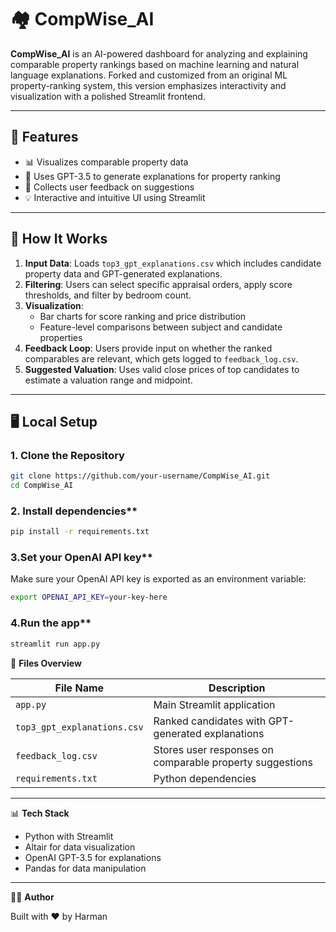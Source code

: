 
# 🏘️ CompWise_AI

**CompWise_AI** is an AI-powered dashboard for analyzing and explaining comparable property rankings based on machine learning and natural language explanations. Forked and customized from an original ML property-ranking system, this version emphasizes interactivity and visualization with a polished Streamlit frontend.

---

## 🚀 Features

- 📊 Visualizes comparable property data
- 🧠 Uses GPT-3.5 to generate explanations for property ranking
- 📝 Collects user feedback on suggestions
- 💡 Interactive and intuitive UI using Streamlit

---



## 🧠 How It Works

1. **Input Data**: Loads `top3_gpt_explanations.csv` which includes candidate property data and GPT-generated explanations.
2. **Filtering**: Users can select specific appraisal orders, apply score thresholds, and filter by bedroom count.
3. **Visualization**:
   - Bar charts for score ranking and price distribution
   - Feature-level comparisons between subject and candidate properties
4. **Feedback Loop**: Users provide input on whether the ranked comparables are relevant, which gets logged to `feedback_log.csv`.
5. **Suggested Valuation**: Uses valid close prices of top candidates to estimate a valuation range and midpoint.

---

## 🖥️ Local Setup

### 1. Clone the Repository
```bash
git clone https://github.com/your-username/CompWise_AI.git
cd CompWise_AI
```
### 2. Install dependencies**

```bash
pip install -r requirements.txt
```

### 3.Set your OpenAI API key**

Make sure your OpenAI API key is exported as an environment variable:

```bash
export OPENAI_API_KEY=your-key-here
```

### 4.Run the app**

```bash
streamlit run app.py
```
📁 **Files Overview**

| File Name                  | Description                                                  |
|---------------------------|--------------------------------------------------------------|
| `app.py`                  | Main Streamlit application                                   |
| `top3_gpt_explanations.csv` | Ranked candidates with GPT-generated explanations           |
| `feedback_log.csv`        | Stores user responses on comparable property suggestions     |
| `requirements.txt`        | Python dependencies                                          |

---

📊 **Tech Stack**

- Python with Streamlit  
- Altair for data visualization  
- OpenAI GPT-3.5 for explanations  
- Pandas for data manipulation  

---

🙋‍♀️ **Author**

Built with ❤️ by Harman



